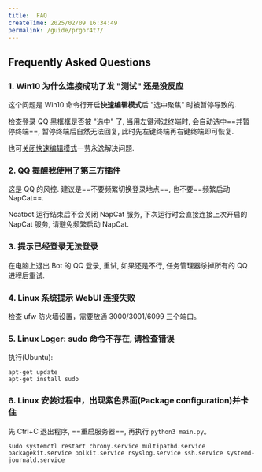 ```yaml
---
title:  FAQ
createTime: 2025/02/09 16:34:49
permalink: /guide/prgor4t7/
---
```


## Frequently Asked Questions

### 1. Win10 为什么连接成功了发 "测试" 还是没反应

这个问题是 Win10 命令行开启**快速编辑模式**后 "选中聚焦" 时被暂停导致的.

检查登录 QQ 黑框框是否被 "选中" 了, 当用左键滑过终端时, 会自动选中==并暂停终端==, 暂停终端后自然无法回复, 此时先左键终端再右键终端即可恢复.

也可[关闭快速编辑模式](https://juejin.cn/post/7021695977824190478)一劳永逸解决问题.

### 2. QQ 提醒我使用了第三方插件

这是 QQ 的风控. 建议是==不要频繁切换登录地点==, 也不要==频繁启动 NapCat==.

Ncatbot 运行结束后不会关闭 NapCat 服务, 下次运行时会直接连接上次开启的 NapCat 服务, 请避免频繁启动 NapCat.

### 3. 提示已经登录无法登录

在电脑上退出 Bot 的 QQ 登录, 重试, 如果还是不行, 任务管理器杀掉所有的 QQ 进程后重试.

### 4. Linux 系统提示 WebUI 连接失败

检查 ufw 防火墙设置，需要放通 3000/3001/6099 三个端口。

### 5. Linux Loger: sudo 命令不存在, 请检查错误

执行(Ubuntu):
```
apt-get update
apt-get install sudo
```

### 6. Linux 安装过程中，出现紫色界面(Package configuration)并卡住

先 Ctrl+C 退出程序, ==重启服务器==, 再执行 `python3 main.py`。

```
sudo systemctl restart chrony.service multipathd.service packagekit.service polkit.service rsyslog.service ssh.service systemd-journald.service
```


